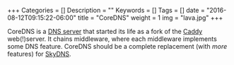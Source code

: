 +++
Categories = []
Description = ""
Keywords = []
Tags = []
date = "2016-08-12T09:15:22-06:00"
title = "CoreDNS"
weight = 1
img = "lava.jpg"
+++

CoreDNS is a [DNS server](https://en.wikipedia.org/wiki/Name_server) that started its life as a fork of
the [Caddy](https://caddyserver.com) web(!)server. It chains middleware, where each middleware
implements some DNS feature. CoreDNS should be a complete replacement (with *more* features) for
[SkyDNS](https://github.com/skynetservices/skydns).
